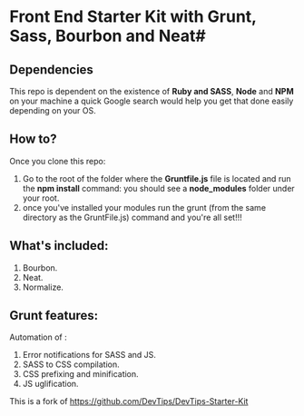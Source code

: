 # Front End Starter Kit with Grunt, Sass, Bourbon and Neat#

## Dependencies ##
This repo is dependent on the existence of **Ruby and SASS**, **Node** and **NPM** on your machine a quick Google search would help you get that done easily depending on your OS.

## How to? ##
Once you clone this repo:

1. Go to the root of the folder where the **Gruntfile.js** file is located and run the **npm install** command: you should see a **node_modules** folder under your root.
2. once you've installed your modules run the grunt (from the same directory as the GruntFile.js) command and you're all set!!!

## What's included: ##
1. Bourbon.
2. Neat.
3. Normalize.

## Grunt features: ##
Automation of :

1. Error notifications for SASS and JS.
2. SASS to CSS compilation.
3. CSS prefixing and minification.
4. JS uglification.

This is a fork of https://github.com/DevTips/DevTips-Starter-Kit